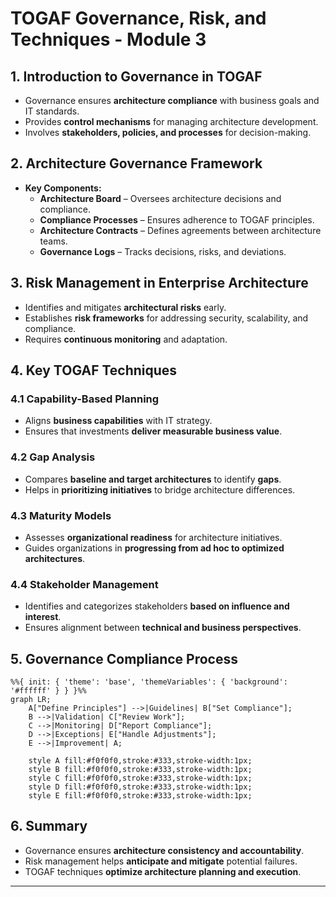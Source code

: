 # TOGAF Governance, Risk, and Techniques - Module 3

## 1. Introduction to Governance in TOGAF

- Governance ensures **architecture compliance** with business goals and IT standards.
- Provides **control mechanisms** for managing architecture development.
- Involves **stakeholders, policies, and processes** for decision-making.

## 2. Architecture Governance Framework

- **Key Components:**
  - **Architecture Board** – Oversees architecture decisions and compliance.
  - **Compliance Processes** – Ensures adherence to TOGAF principles.
  - **Architecture Contracts** – Defines agreements between architecture teams.
  - **Governance Logs** – Tracks decisions, risks, and deviations.

## 3. Risk Management in Enterprise Architecture

- Identifies and mitigates **architectural risks** early.
- Establishes **risk frameworks** for addressing security, scalability, and compliance.
- Requires **continuous monitoring** and adaptation.

## 4. Key TOGAF Techniques

### 4.1 Capability-Based Planning

- Aligns **business capabilities** with IT strategy.
- Ensures that investments **deliver measurable business value**.

### 4.2 Gap Analysis

- Compares **baseline and target architectures** to identify **gaps**.
- Helps in **prioritizing initiatives** to bridge architecture differences.

### 4.3 Maturity Models

- Assesses **organizational readiness** for architecture initiatives.
- Guides organizations in **progressing from ad hoc to optimized architectures**.

### 4.4 Stakeholder Management

- Identifies and categorizes stakeholders **based on influence and interest**.
- Ensures alignment between **technical and business perspectives**.

## 5. Governance Compliance Process

```mermaid
%%{ init: { 'theme': 'base', 'themeVariables': { 'background': '#ffffff' } } }%%
graph LR;
    A["Define Principles"] -->|Guidelines| B["Set Compliance"];
    B -->|Validation| C["Review Work"];
    C -->|Monitoring| D["Report Compliance"];
    D -->|Exceptions| E["Handle Adjustments"];
    E -->|Improvement| A;
    
    style A fill:#f0f0f0,stroke:#333,stroke-width:1px;
    style B fill:#f0f0f0,stroke:#333,stroke-width:1px;
    style C fill:#f0f0f0,stroke:#333,stroke-width:1px;
    style D fill:#f0f0f0,stroke:#333,stroke-width:1px;
    style E fill:#f0f0f0,stroke:#333,stroke-width:1px;

```

## 6. Summary

- Governance ensures **architecture consistency and accountability**.
- Risk management helps **anticipate and mitigate** potential failures.
- TOGAF techniques **optimize architecture planning and execution**.

---